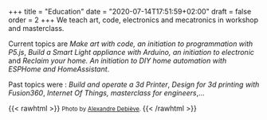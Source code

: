 +++
title = "Education"
date = "2020-07-14T17:51:59+02:00"
draft = false
order = 2
+++
We teach art, code, electronics and mecatronics in workshop and masterclass.

Current topics are 
*Make art with code, an initiation to programmation with P5.js*,
*Build a Smart Light appliance with Arduino, an initiation to electronic* and
*Reclaim your home. An initiation to DIY home automation with ESPHome and HomeAssistant*.

Past topics were : 
*Build and operate a 3d Printer*,
*Design for 3d printing with Fusion360*,
*Internet Of Things, masterclass for engineers*,...

{{< rawhtml >}}
<small>
  <span>Photo by <a href="https://unsplash.com/@alexkixa">Alexandre Debiève</a>.</span>
</small>
{{< /rawhtml >}}